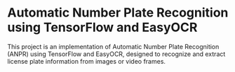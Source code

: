 # Automatic Number Plate Recognition using TensorFlow and EasyOCR
This project is an implementation of Automatic Number Plate Recognition (ANPR) using TensorFlow and EasyOCR, designed to recognize and extract license plate information from images or video frames.
